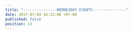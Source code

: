 ```yaml
---
title: "---------------WEDNESDAY EVENTS---------------"
date: 2017-07-04 16:32:00 +07:00
published: false
position: 13
---
```


